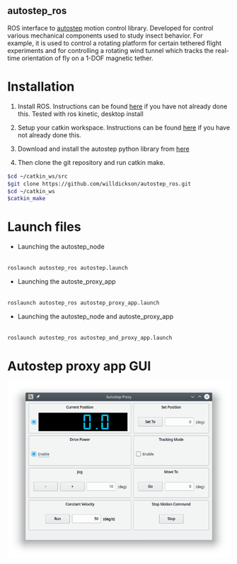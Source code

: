 ## autostep_ros 

ROS interface to [autostep](http://github.com/willdickson/autostep) motion
control library.  Developed for control various mechanical components used to
study insect behavior. For example, it is used to control a rotating platform
for certain tethered flight experiments and for controlling a rotating wind
tunnel which tracks the real-time orientation of fly on a 1-DOF magnetic
tether.


# Installation

1. Install ROS. Instructions can be found [here](http://wiki.ros.org/kinetic/Installation/Ubuntu) 
if you have not already done this.  Tested with ros kinetic, desktop install

2. Setup your catkin workspace.  Instructions can be found [here](http://wiki.ros.org/catkin/Tutorials/create_a_workspace) 
if you have not already done this. 
    
3. Download and install the autostep python library from [here](http://github.com/willdickson/autostep)

3. Then clone the git repository and run catkin make.

```bash
$cd ~/catkin_ws/src
$git clone https://github.com/willdickson/autostep_ros.git
$cd ~/catkin_ws
$catkin_make

```

# Launch files 

* Launching the autostep_node

```bash

roslaunch autostep_ros autostep.launch

``` 

* Launching the autoste_proxy_app

```bash

roslaunch autostep_ros autostep_proxy_app.launch

``` 

* Launching the autostep_node and  autoste_proxy_app

```bash

roslaunch autostep_ros autostep_and_proxy_app.launch

``` 

# Autostep proxy app GUI

![screenshot_1](images/proxy_app_screenshot.png)




